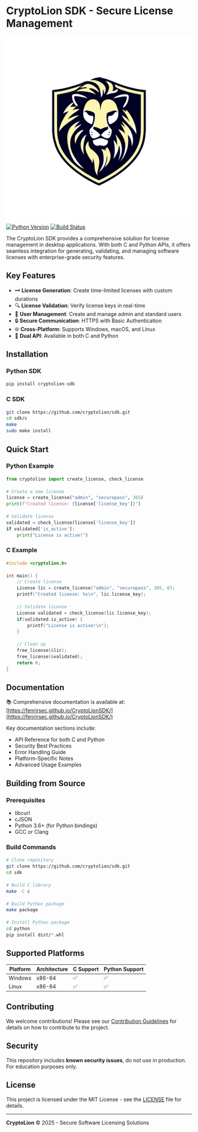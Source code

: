 # CryptoLion SDK - Secure License Management

![CryptoLion Logo](./logo.svg)  
[![Python Version](https://img.shields.io/badge/python-3.6%2B-blue.svg)](https://www.python.org/)
[![Build Status](https://img.shields.io/badge/build-passing-brightgreen.svg)]()

The CryptoLion SDK provides a comprehensive solution for license management in desktop applications. With both C and Python APIs, it offers seamless integration for generating, validating, and managing software licenses with enterprise-grade security features.

## Key Features

- 🗝️ **License Generation**: Create time-limited licenses with custom durations
- 🔍 **License Validation**: Verify license keys in real-time
- 👥 **User Management**: Create and manage admin and standard users
- 🔒 **Secure Communication**: HTTPS with Basic Authentication
- 🌐 **Cross-Platform**: Supports Windows, macOS, and Linux
- 🐍 **Dual API**: Available in both C and Python

## Installation

### Python SDK
```bash
pip install cryptolion-sdk
```

### C SDK
```bash
git clone https://github.com/cryptolion/sdk.git
cd sdk/c
make
sudo make install
```

## Quick Start

### Python Example
```python
from cryptolion import create_license, check_license

# Create a new license
license = create_license("admin", "securepass", 365)
print(f"Created license: {license['license_key']}")

# Validate license
validated = check_license(license['license_key'])
if validated['is_active']:
    print("License is active!")
```

### C Example
```c
#include <cryptolion.h>

int main() {
    // Create license
    License lic = create_license("admin", "securepass", 365, 0);
    printf("Created license: %s\n", lic.license_key);
    
    // Validate license
    License validated = check_license(lic.license_key);
    if(validated.is_active) {
        printf("License is active!\n");
    }
    
    // Clean up
    free_license(&lic);
    free_license(&validated);
    return 0;
}
```

## Documentation

📚 Comprehensive documentation is available at:
[https://fenrirsec.github.io/CryptoLionSDK/](https://fenrirsec.github.io/CryptoLionSDK/)

Key documentation sections include:
- API Reference for both C and Python
- Security Best Practices
- Error Handling Guide
- Platform-Specific Notes
- Advanced Usage Examples

## Building from Source

### Prerequisites
- libcurl
- cJSON
- Python 3.6+ (for Python bindings)
- GCC or Clang

### Build Commands
```bash
# Clone repository
git clone https://github.com/cryptolion/sdk.git
cd sdk

# Build C library
make -C c

# Build Python package
make package

# Install Python package
cd python
pip install dist/*.whl
```

## Supported Platforms

| Platform      | Architecture | C Support | Python Support |
|---------------|--------------|-----------|----------------|
| Windows       | x86-64       | ✅         | ✅             |
| Linux         | x86-64       | ✅         | ✅             |

## Contributing

We welcome contributions! Please see our [Contribution Guidelines](CONTRIBUTING.md) for details on how to contribute to the project.

## Security

This repository includes **known security issues**, do not use in production. For education purposes only.

## License

This project is licensed under the MIT License - see the [LICENSE](LICENSE) file for details.

---

**CryptoLion** © 2025 - Secure Software Licensing Solutions
